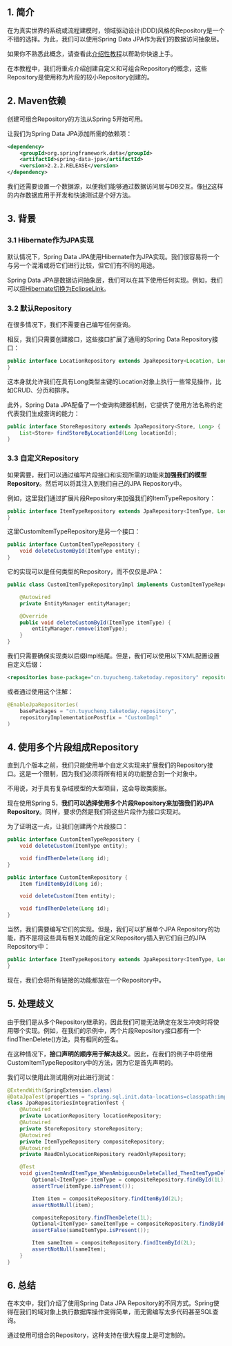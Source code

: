 ## 1. 简介

在为真实世界的系统或流程建模时，领域驱动设计(DDD)风格的Repository是一个不错的选择。为此，我们可以使用Spring Data JPA作为我们的数据访问抽象层。

如果你不熟悉此概念，请查看此[介绍性教程](https://www.baeldung.com/the-persistence-layer-with-spring-data-jpa)以帮助你快速上手。

在本教程中，我们将重点介绍创建自定义和可组合Repository的概念，这些Repository是使用称为片段的较小Repository创建的。

## 2. Maven依赖

创建可组合Repository的方法从Spring 5开始可用。

让我们为Spring Data JPA添加所需的依赖项：

```xml
<dependency>
    <groupId>org.springframework.data</groupId>
    <artifactId>spring-data-jpa</artifactId>
    <version>2.2.2.RELEASE</version>
</dependency>
```

我们还需要设置一个数据源，以便我们能够通过数据访问层与DB交互。像[H2](https://www.baeldung.com/spring-testing-separate-data-source)这样的内存数据库用于开发和快速测试是个好方法。

## 3. 背景

### 3.1 Hibernate作为JPA实现

默认情况下，Spring Data JPA使用Hibernate作为JPA实现。我们很容易将一个与另一个混淆或将它们进行比较，但它们有不同的用途。

Spring Data JPA是数据访问抽象层，我们可以在其下使用任何实现。例如，我们可以[将Hibernate切换为EclipseLink](https://www.baeldung.com/spring-eclipselink)。

### 3.2 默认Repository

在很多情况下，我们不需要自己编写任何查询。

相反，我们只需要创建接口，这些接口扩展了通用的Spring Data Repository接口：

```java
public interface LocationRepository extends JpaRepository<Location, Long> {
}
```

这本身就允许我们在具有Long类型主键的Location对象上执行一些常见操作，比如CRUD、分页和排序。

此外，Spring Data JPA配备了一个查询构建器机制，它提供了使用方法名称约定代表我们生成查询的能力：

```java
public interface StoreRepository extends JpaRepository<Store, Long> {
    List<Store> findStoreByLocationId(Long locationId);
}
```

### 3.3 自定义Repository

如果需要，我们可以通过编写片段接口和实现所需的功能来**加强我们的模型Repository**。然后可以将其注入到我们自己的JPA Repository中。

例如，这里我们通过扩展片段Repository来加强我们的ItemTypeRepository：

```java
public interface ItemTypeRepository extends JpaRepository<ItemType, Long>, CustomItemTypeRepository {
}
```

这里CustomItemTypeRepository是另一个接口：

```java
public interface CustomItemTypeRepository {
    void deleteCustomById(ItemType entity);
}
```

它的实现可以是任何类型的Repository，而不仅仅是JPA：

```java
public class CustomItemTypeRepositoryImpl implements CustomItemTypeRepository {

    @Autowired
    private EntityManager entityManager;

    @Override
    public void deleteCustomById(ItemType itemType) {
        entityManager.remove(itemType);
    }
}
```

我们只需要确保实现类以后缀Impl结尾。但是，我们可以使用以下XML配置设置自定义后缀：

```xml
<repositories base-package="cn.tuyucheng.taketoday.repository" repository-impl-postfix="CustomImpl" />
```

或者通过使用这个注解：

```java
@EnableJpaRepositories(
    basePackages = "cn.tuyucheng.taketoday.repository", 
    repositoryImplementationPostfix = "CustomImpl"
)
```

## 4. 使用多个片段组成Repository

直到几个版本之前，我们只能使用单个自定义实现来扩展我们的Repository接口。这是一个限制，因为我们必须将所有相关的功能整合到一个对象中。

不用说，对于具有复杂域模型的大型项目，这会导致类膨胀。

现在使用Spring 5，**我们可以选择使用多个片段Repository来加强我们的JPA Repository**。同样，要求仍然是我们将这些片段作为接口实现对。

为了证明这一点，让我们创建两个片段接口：

```java
public interface CustomItemTypeRepository {
    void deleteCustom(ItemType entity);

    void findThenDelete(Long id);
}

public interface CustomItemRepository {
    Item findItemById(Long id);

    void deleteCustom(Item entity);

    void findThenDelete(Long id);
}
```

当然，我们需要编写它们的实现。但是，我们可以扩展单个JPA Repository的功能，而不是将这些具有相关功能的自定义Repository插入到它们自己的JPA Repository中：

```java
public interface ItemTypeRepository extends JpaRepository<ItemType, Long>, CustomItemTypeRepository, CustomItemRepository {
}
```

现在，我们会将所有链接的功能都放在一个Repository中。

## 5. 处理歧义

由于我们是从多个Repository继承的，因此我们可能无法确定在发生冲突时将使用哪个实现。例如，在我们的示例中，两个片段Repository接口都有一个findThenDelete()方法，具有相同的签名。

在这种情况下，**接口声明的顺序用于解决歧义**。因此，在我们的例子中将使用CustomItemTypeRepository中的方法，因为它是首先声明的。

我们可以使用此测试用例对此进行测试：

```java
@ExtendWith(SpringExtension.class)
@DataJpaTest(properties = "spring.sql.init.data-locations=classpath:import_entities.sql", showSql = false)
class JpaRepositoriesIntegrationTest {
    @Autowired
    private LocationRepository locationRepository;
    @Autowired
    private StoreRepository storeRepository;
    @Autowired
    private ItemTypeRepository compositeRepository;
    @Autowired
    private ReadOnlyLocationRepository readOnlyRepository;

    @Test
    void givenItemAndItemType_WhenAmbiguousDeleteCalled_ThenItemTypeDeletedAndNotItem() {
        Optional<ItemType> itemType = compositeRepository.findById(1L);
        assertTrue(itemType.isPresent());

        Item item = compositeRepository.findItemById(2L);
        assertNotNull(item);

        compositeRepository.findThenDelete(1L);
        Optional<ItemType> sameItemType = compositeRepository.findById(1L);
        assertFalse(sameItemType.isPresent());

        Item sameItem = compositeRepository.findItemById(2L);
        assertNotNull(sameItem);
    }
}
```

## 6. 总结

在本文中，我们介绍了使用Spring Data JPA Repository的不同方式。Spring使得在我们的域对象上执行数据库操作变得简单，而无需编写太多代码甚至SQL查询。

通过使用可组合的Repository，这种支持在很大程度上是可定制的。